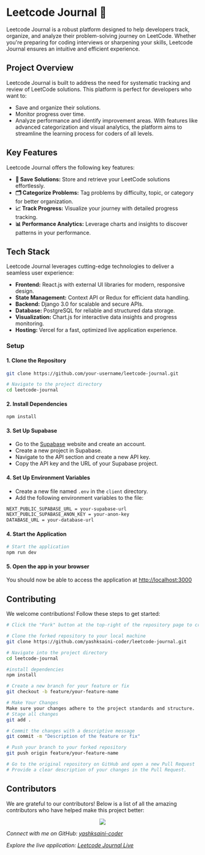 # Leetcode Journal 🚀

Leetcode Journal is a robust platform designed to help developers track, organize, and analyze their problem-solving journey on LeetCode. Whether you're preparing for coding interviews or sharpening your skills, Leetcode Journal ensures an intuitive and efficient experience.

## Project Overview

Leetcode Journal is built to address the need for systematic tracking and review of LeetCode solutions. This platform is perfect for developers who want to:
- Save and organize their solutions.
- Monitor progress over time.
- Analyze performance and identify improvement areas.
With features like advanced categorization and visual analytics, the platform aims to streamline the learning process for coders of all levels.

## Key Features

Leetcode Journal offers the following key features:

- **📝 Save Solutions:** Store and retrieve your LeetCode solutions effortlessly.
- **🗂️ Categorize Problems:** Tag problems by difficulty, topic, or category for better organization.
- **📈 Track Progress:** Visualize your journey with detailed progress tracking.
- **📊 Performance Analytics:** Leverage charts and insights to discover patterns in your performance.

## Tech Stack

Leetcode Journal leverages cutting-edge technologies to deliver a seamless user experience:

- **Frontend:** React.js with external UI libraries for modern, responsive design.
- **State Management:** Context API or Redux for efficient data handling.
- **Backend:** Django 3.0 for scalable and secure APIs.
- **Database:** PostgreSQL for reliable and structured data storage.
- **Visualization:** Chart.js for interactive data insights and progress monitoring.
- **Hosting:** Vercel for a fast, optimized live application experience.

### Setup

#### 1. Clone the Repository
```bash
git clone https://github.com/your-username/leetcode-journal.git 

# Navigate to the project directory
cd leetcode-journal  
```

#### 2. Install Dependencies
```bash
npm install  
```
#### 3. Set Up Supabase

- Go to the [Supabase](https://supabase.io/) website and create an account.
- Create a new project in Supabase.
- Navigate to the API section and create a new API key.
- Copy the API key and the URL of your Supabase project.

#### 4. Set Up Environment Variables
- Create a new file named `.env` in the `client` directory.
- Add the following environment variables to the file:
```bash
NEXT_PUBLIC_SUPABASE_URL = your-supabase-url
NEXT_PUBLIC_SUPABASE_ANON_KEY = your-anon-key
DATABASE_URL = your-database-url
```

#### 4. Start the Application
```bash
# Start the application  
npm run dev 
```

#### 5. Open the app in your browser 
You should now be able to access the application at [http://localhost:3000](http://localhost:3000)

## Contributing

We welcome contributions! Follow these steps to get started:
```bash
# Click the "Fork" button at the top-right of the repository page to create a copy in your GitHub account.
```
```bash
# Clone the forked repository to your local machine
git clone https://github.com/yashksaini-coder/leetcode-journal.git 
```
```bash
# Navigate into the project directory
cd leetcode-journal  
```
```bash
#install dependencies
npm install
```
```bash
# Create a new branch for your feature or fix
git checkout -b feature/your-feature-name
```
```bash
# Make Your Changes
Make sure your changes adhere to the project standards and structure.
# Stage all changes
git add .
```
```bash
# Commit the changes with a descriptive message
git commit -m "Description of the feature or fix"
```
```bash
# Push your branch to your forked repository
git push origin feature/your-feature-name
```
```bash
# Go to the original repository on GitHub and open a new Pull Request
# Provide a clear description of your changes in the Pull Request.
```

## Contributors
We are grateful to our contributors!
Below is a list of all the amazing contributors who have helped make this project better:

<p align="center"> <a href="https://github.com/yashksaini-coder/Leetcode-Journal/graphs/contributors"> <img src="https://contrib.rocks/image?repo=yashksaini-coder/Leetcode-Journal" /> </a> </p>


*Connect with me on GitHub: [yashksaini-coder](https://github.com/yashksaini-coder)*

*Explore the live application: [Leetcode Journal Live](https://leetcode-journal.vercel.app/)*

